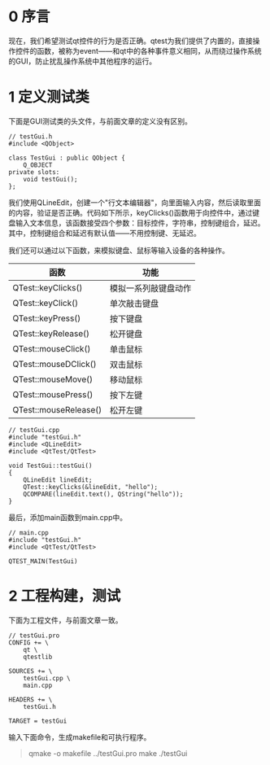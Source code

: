 # 0 序言
现在，我们希望测试qt控件的行为是否正确。qtest为我们提供了内置的，直接操作控件的函数，被称为event——和qt中的各种事件意义相同，从而绕过操作系统的GUI，防止扰乱操作系统中其他程序的运行。

# 1 定义测试类
下面是GUI测试类的头文件，与前面文章的定义没有区别。

```
// testGui.h
#include <QObject>

class TestGui : public QObject {
    Q_OBJECT
private slots:
    void testGui();
};

```
我们使用QLineEdit，创建一个"行文本编辑器"，向里面输入内容，然后读取里面的内容，验证是否正确。代码如下所示，keyClicks()函数用于向控件中，通过键盘输入文本信息，该函数接受四个参数：目标控件，字符串，控制键组合，延迟。其中，控制键组合和延迟有默认值——不用控制键、无延迟。

我们还可以通过以下函数，来模拟键盘、鼠标等输入设备的各种操作。

| 函数|功能 |
|---|---|
|QTest::keyClicks()|模拟一系列敲键盘动作|
|QTest::keyClick()|单次敲击键盘|
|QTest::keyPress()|按下键盘|
|QTest::keyRelease()|松开键盘|
|QTest::mouseClick()|单击鼠标|
| QTest::mouseDClick()|双击鼠标|
|QTest::mouseMove()|移动鼠标|
|QTest::mousePress()|按下左键|
| QTest::mouseRelease()|松开左键|


```
// testGui.cpp
#include "testGui.h"
#include <QLineEdit>
#include <QtTest/QtTest>

void TestGui::testGui()
{
    QLineEdit lineEdit;
    QTest::keyClicks(&lineEdit, "hello");
    QCOMPARE(lineEdit.text(), QString("hello"));
}
```

最后，添加main函数到main.cpp中。

```
// main.cpp
#include "testGui.h"
#include <QtTest/QtTest>

QTEST_MAIN(TestGui)
```

# 2 工程构建，测试
下面为工程文件，与前面文章一致。

```
// testGui.pro
CONFIG += \
    qt \
    qtestlib

SOURCES += \
    testGui.cpp \
    main.cpp

HEADERS += \
    testGui.h

TARGET = testGui
```
输入下面命令，生成makefile和可执行程序。

>qmake -o makefile ../testGui.pro
make
./testGui
